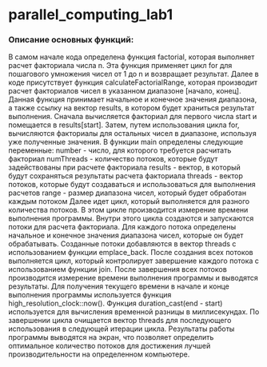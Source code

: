 # parallel_computing_lab1
### Описание основных функций:
В самом начале кода определена функция factorial, которая выполняет расчет факториала числа n. Эта функция применяет цикл for для пошагового умножения чисел от 1 до n и возвращает результат.
Далее в коде присутствует функция calculateFactorialRange, которая производит расчет факториалов чисел в указанном диапазоне [начало, конец]. Данная функция принимает начальное и конечное значения диапазона, а также ссылку на вектор results, в котором будет храниться результат выполнения. Сначала вычисляется факториал для первого числа start и помещается в results[start]. Затем, путем использования цикла for, вычисляются факториалы для остальных чисел в диапазоне, используя уже полученные значения.
В функции main определены следующие переменные:
number - число, для которого требуется расчитать факториал
numThreads - количество потоков, которые будут задействованы при расчете факториала
results - вектор, в который будут сохраняться результаты расчета факториала
threads - вектор потоков, которые будут создаваться и использоваться для выполнения расчетов
range - размер диапазона чисел, который будет обработан каждым потоком
Далее идет цикл, который выполняется для разного количества потоков. В этом цикле производится измерение времени выполнения программы.
Внутри этого цикла создаются и запускаются потоки для расчета факториала. Для каждого потока определены начальное и конечное значения диапазона чисел, которые он будет обрабатывать. Созданные потоки добавляются в вектор threads с использованием функции emplace_back.
После создания всех потоков выполняется цикл, который контролирует завершение каждого потока с использованием функции join.
После завершения всех потоков производится измерение времени выполнения программы и выводятся результаты. Для получения текущего времени в начале и конце выполнения программы используется функция high_resolution_clock::now(). Функция duration_cast<milliseconds>(end - start) используется для вычисления временной разницы в миллисекундах.
По завершении цикла очищается вектор threads для последующего использования в следующей итерации цикла. Результаты работы программы выводятся на экран, что позволяет определить оптимальное количество потоков для достижения лучшей производительности на определенном компьютере.
